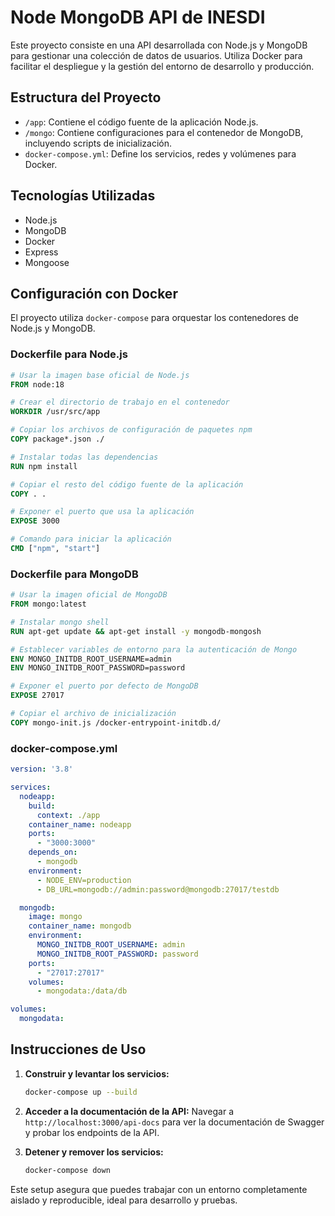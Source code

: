 
# Node MongoDB API de INESDI

Este proyecto consiste en una API desarrollada con Node.js y MongoDB para gestionar una colección de datos de usuarios. Utiliza Docker para facilitar el despliegue y la gestión del entorno de desarrollo y producción.

## Estructura del Proyecto

- `/app`: Contiene el código fuente de la aplicación Node.js.
- `/mongo`: Contiene configuraciones para el contenedor de MongoDB, incluyendo scripts de inicialización.
- `docker-compose.yml`: Define los servicios, redes y volúmenes para Docker.

## Tecnologías Utilizadas

- Node.js
- MongoDB
- Docker
- Express
- Mongoose

## Configuración con Docker

El proyecto utiliza `docker-compose` para orquestar los contenedores de Node.js y MongoDB.

### Dockerfile para Node.js

```dockerfile
# Usar la imagen base oficial de Node.js
FROM node:18

# Crear el directorio de trabajo en el contenedor
WORKDIR /usr/src/app

# Copiar los archivos de configuración de paquetes npm
COPY package*.json ./

# Instalar todas las dependencias
RUN npm install

# Copiar el resto del código fuente de la aplicación
COPY . .

# Exponer el puerto que usa la aplicación
EXPOSE 3000

# Comando para iniciar la aplicación
CMD ["npm", "start"]
```

### Dockerfile para MongoDB

```dockerfile
# Usar la imagen oficial de MongoDB
FROM mongo:latest

# Instalar mongo shell
RUN apt-get update && apt-get install -y mongodb-mongosh

# Establecer variables de entorno para la autenticación de Mongo
ENV MONGO_INITDB_ROOT_USERNAME=admin
ENV MONGO_INITDB_ROOT_PASSWORD=password

# Exponer el puerto por defecto de MongoDB
EXPOSE 27017

# Copiar el archivo de inicialización
COPY mongo-init.js /docker-entrypoint-initdb.d/
```

### docker-compose.yml

```yaml
version: '3.8'

services:
  nodeapp:
    build:
      context: ./app
    container_name: nodeapp
    ports:
      - "3000:3000"
    depends_on:
      - mongodb
    environment:
      - NODE_ENV=production
      - DB_URL=mongodb://admin:password@mongodb:27017/testdb

  mongodb:
    image: mongo
    container_name: mongodb
    environment:
      MONGO_INITDB_ROOT_USERNAME: admin
      MONGO_INITDB_ROOT_PASSWORD: password
    ports:
      - "27017:27017"
    volumes:
      - mongodata:/data/db

volumes:
  mongodata:
```

## Instrucciones de Uso

1. **Construir y levantar los servicios:**
   ```bash
   docker-compose up --build
   ```

2. **Acceder a la documentación de la API:**
   Navegar a `http://localhost:3000/api-docs` para ver la documentación de Swagger y probar los endpoints de la API.

3. **Detener y remover los servicios:**
   ```bash
   docker-compose down
   ```

Este setup asegura que puedes trabajar con un entorno completamente aislado y reproducible, ideal para desarrollo y pruebas.
